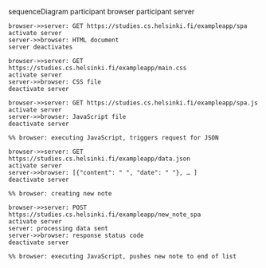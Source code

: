 sequenceDiagram
    participant browser
    participant server

    browser->>server: GET https://studies.cs.helsinki.fi/exampleapp/spa
    activate server
    server->>browser: HTML document
    server deactivates

    browser->>server: GET https://studies.cs.helsinki.fi/exampleapp/main.css
    activate server
    server->>browser: CSS file
    deactivate server

    browser->>server: GET https://studies.cs.helsinki.fi/exampleapp/spa.js
    activate server
    server->>browser: JavaScript file
    deactivate server

    %% browser: executing JavaScript, triggers request for JSON

    browser->>server: GET https://studies.cs.helsinki.fi/exampleapp/data.json
    activate server
    server->>browser: [{"content": " ", "date": " "}, … ]
    deactivate server

    %% browser: creating new note

    browser->>server: POST https://studies.cs.helsinki.fi/exampleapp/new_note_spa
    activate server
    server: processing data sent
    server->>browser: response status code
    deactivate server

    %% browser: executing JavaScript, pushes new note to end of list
